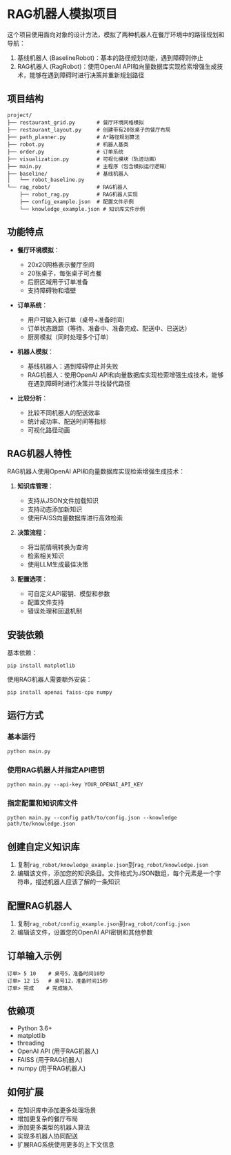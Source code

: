 # RAG机器人模拟项目

这个项目使用面向对象的设计方法，模拟了两种机器人在餐厅环境中的路径规划和导航：
1. 基线机器人 (BaselineRobot)：基本的路径规划功能，遇到障碍则停止
2. RAG机器人 (RagRobot)：使用OpenAI API和向量数据库实现检索增强生成技术，能够在遇到障碍时进行决策并重新规划路径

## 项目结构

```
project/
├── restaurant_grid.py       # 餐厅环境网格模拟
├── restaurant_layout.py     # 创建带有20张桌子的餐厅布局
├── path_planner.py          # A*路径规划算法
├── robot.py                 # 机器人基类
├── order.py                 # 订单系统
├── visualization.py         # 可视化模块（轨迹动画）
├── main.py                  # 主程序（包含模拟运行逻辑）
├── baseline/                # 基线机器人
│   └── robot_baseline.py
└── rag_robot/               # RAG机器人
    ├── robot_rag.py         # RAG机器人实现
    ├── config_example.json  # 配置文件示例
    └── knowledge_example.json # 知识库文件示例
```

## 功能特点

- **餐厅环境模拟**：
  - 20x20网格表示餐厅空间
  - 20张桌子，每张桌子可点餐
  - 后厨区域用于订单准备
  - 支持障碍物和墙壁

- **订单系统**：
  - 用户可输入新订单（桌号+准备时间）
  - 订单状态跟踪（等待、准备中、准备完成、配送中、已送达）
  - 厨房模拟（同时处理多个订单）

- **机器人模拟**：
  - 基线机器人：遇到障碍停止并失败
  - RAG机器人：使用OpenAI API和向量数据库实现检索增强生成技术，能够在遇到障碍时进行决策并寻找替代路径

- **比较分析**：
  - 比较不同机器人的配送效率
  - 统计成功率、配送时间等指标
  - 可视化路径动画

## RAG机器人特性

RAG机器人使用OpenAI API和向量数据库实现检索增强生成技术：

1. **知识库管理**：
   - 支持从JSON文件加载知识
   - 支持动态添加新知识
   - 使用FAISS向量数据库进行高效检索

2. **决策流程**：
   - 将当前情境转换为查询
   - 检索相关知识
   - 使用LLM生成最佳决策

3. **配置选项**：
   - 可自定义API密钥、模型和参数
   - 配置文件支持
   - 错误处理和回退机制

## 安装依赖

基本依赖：
```
pip install matplotlib
```

使用RAG机器人需要额外安装：
```
pip install openai faiss-cpu numpy
```

## 运行方式

### 基本运行
```
python main.py
```

### 使用RAG机器人并指定API密钥
```
python main.py --api-key YOUR_OPENAI_API_KEY
```

### 指定配置和知识库文件
```
python main.py --config path/to/config.json --knowledge path/to/knowledge.json
```

## 创建自定义知识库

1. 复制`rag_robot/knowledge_example.json`到`rag_robot/knowledge.json`
2. 编辑该文件，添加您的知识条目。文件格式为JSON数组，每个元素是一个字符串，描述机器人应该了解的一条知识

## 配置RAG机器人

1. 复制`rag_robot/config_example.json`到`rag_robot/config.json`
2. 编辑该文件，设置您的OpenAI API密钥和其他参数

## 订单输入示例

```
订单> 5 10    # 桌号5，准备时间10秒
订单> 12 15   # 桌号12，准备时间15秒
订单> 完成    # 完成输入
```

## 依赖项

- Python 3.6+
- matplotlib
- threading
- OpenAI API (用于RAG机器人)
- FAISS (用于RAG机器人)
- numpy (用于RAG机器人)

## 如何扩展

- 在知识库中添加更多处理场景
- 增加更复杂的餐厅布局
- 添加更多类型的机器人算法
- 实现多机器人协同配送
- 扩展RAG系统使用更多的上下文信息 